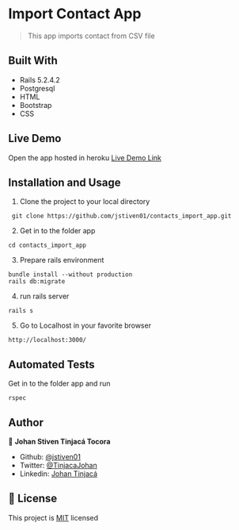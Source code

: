 # Import Contact App

> This app imports contact from CSV file

## Built With

- Rails 5.2.4.2
- Postgresql
- HTML
- Bootstrap
- CSS

## Live Demo

Open the app hosted in heroku
[Live Demo Link](https://morning-everglades-76394.herokuapp.com)

## Installation and Usage


1. Clone the project to your local directory

```
 git clone https://github.com/jstiven01/contacts_import_app.git
```

2. Get in to the folder app

```
cd contacts_import_app
```
3. Prepare rails environment

```
bundle install --without production
rails db:migrate
```

4. run rails server

```
rails s
```

5. Go to Localhost in your favorite browser

```
http://localhost:3000/
```

## Automated Tests
Get in to the folder app and run

```
rspec
```


## Author

👤 **Johan Stiven Tinjacá Tocora**

- Github: [@jstiven01](https://github.com/jstiven01)
- Twitter: [@TinjacaJohan](https://twitter.com/TinjacaJohan)
- Linkedin: [Johan Tinjacá](https://www.linkedin.com/in/johanstiventinjaca/)


## 📝 License

This project is [MIT](lic.url) licensed